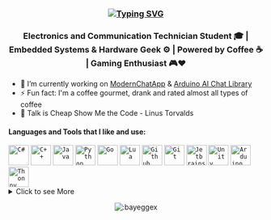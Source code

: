 ### <div align="center"> [![Typing SVG](https://readme-typing-svg.demolab.com?font=Montserrat+Medium+500&pause=1000&color=24F78F&center=true&random=false&width=435&lines=HELLO+WORLD!%F0%9F%91%8B;WELCOME+TO+MY+GITHUB+PAGE+%F0%9F%92%A4)](https://git.io/typing-svg)</div>

### <div align="center">Electronics and Communication Technician Student 🎓 | Embedded Systems & Hardware Geek ⚙️ | Powered by Coffee ☕️ | Gaming Enthusiast 🎮❤️</div>

- 🔭 I’m currently working on [ModernChatApp](https://github.com/bayeggex/ModernChatApp) & [Arduino AI Chat Library](https://github.com/bayeggex/Arduino-AI-Chat-Library)
- ⚡ Fun fact: I'm a coffee gourmet, drank and rated almost all types of coffee
- 🔧 Talk is Cheap Show Me the Code - Linus Torvalds

#### Languages and Tools that I like and use:

<div align="left">
  <code><img alt="C#" width="40px" src="https://cdn.jsdelivr.net/gh/devicons/devicon/icons/csharp/csharp-original.svg" " /></code>
  <code><img alt="C++" width="40px" src="https://cdn.jsdelivr.net/gh/devicons/devicon/icons/cplusplus/cplusplus-original.svg" " /></code> 
  <code><img alt="Java" width="40px" src="https://cdn.jsdelivr.net/gh/devicons/devicon/icons/java/java-original.svg" " /></code> 
  <code><img alt="Python" width="40px" src="https://cdn.jsdelivr.net/gh/devicons/devicon/icons/python/python-original.svg"" /></code>
  <code><img alt="Go" width="40px" src="https://cdn.jsdelivr.net/gh/devicons/devicon/icons/go/go-original.svg" /></code>
  <code><img alt="Lua" width="40px" src="https://cdn.jsdelivr.net/gh/devicons/devicon/icons/lua/lua-original.svg" /></code>
  <code><img alt="Github" width="40px" src="https://cdn.jsdelivr.net/gh/devicons/devicon/icons/github/github-original.svg"" /></code>
  <code><img alt="Git" width="40px" src="https://cdn.jsdelivr.net/gh/devicons/devicon/icons/git/git-original.svg"" /></code>
  <code><img alt="Jetbrains Rider" width="40px" src="https://cdn.jsdelivr.net/gh/devicons/devicon/icons/rider/rider-original.svg" /></code>
  <code><img alt="Unity" width="40px" src="https://cdn.jsdelivr.net/gh/devicons/devicon/icons/unity/unity-original.svg" s" /></code>
  <code><img alt="Arduino IDE" width="40px" src="https://cdn.jsdelivr.net/gh/devicons/devicon/icons/arduino/arduino-original.svg"" /></code>  
  <code><img alt="Thonny" width="40px" src="https://upload.wikimedia.org/wikipedia/commons/e/e2/Thonny_logo.png?20181127113433" /></code>
</div>

<details>


<summary>Click to see More</summary>
<table>

#### Github Stats

![bayeggex's Stats](https://github-readme-stats.vercel.app/api?username=bayeggex&theme=dracula&show_icons=true&hide_border=true&count_private=true)

  ![bayeggex's Streak](https://github-readme-streak-stats.herokuapp.com/?user=bayeggex&theme=dracula&hide_border=true)

  ![bayeggex's Top Languages](https://github-readme-stats.vercel.app/api/top-langs/?username=bayeggex&theme=dracula&show_icons=true&hide_border=true&layout=compact)
  
</table>
</details>

<p align="center"><img src="https://count.getloli.com/get/@:bayeggex" alt=":bayeggex" /></p>
